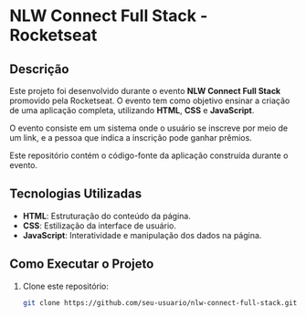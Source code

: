 # NLW Connect Full Stack - Rocketseat

## Descrição
Este projeto foi desenvolvido durante o evento **NLW Connect Full Stack** promovido pela Rocketseat. O evento tem como objetivo ensinar a criação de uma aplicação completa, utilizando **HTML**, **CSS** e **JavaScript**.

O evento consiste em um sistema onde o usuário se inscreve por meio de um link, e a pessoa que indica a inscrição pode ganhar prêmios.

Este repositório contém o código-fonte da aplicação construída durante o evento.

## Tecnologias Utilizadas
- **HTML**: Estruturação do conteúdo da página.
- **CSS**: Estilização da interface de usuário.
- **JavaScript**: Interatividade e manipulação dos dados na página.

## Como Executar o Projeto

1. Clone este repositório:
   ```bash
   git clone https://github.com/seu-usuario/nlw-connect-full-stack.git

